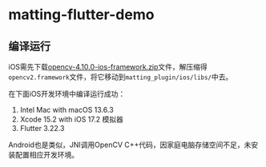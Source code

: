# matting-flutter-demo

## 编译运行

iOS需先下载[opencv-4.10.0-ios-framework.zip](https://github.com/opencv/opencv/releases/download/4.10.0/opencv-4.10.0-ios-framework.zip)文件，解压缩得`opencv2.framework`文件，将它移动到`matting_plugin/ios/libs/`中去。

在下面iOS开发环境中编译运行成功：
1. Intel Mac with macOS 13.6.3
2. Xcode 15.2 with iOS 17.2 模拟器
3. Flutter 3.22.3

Android也是类似，JNI调用OpenCV C++代码，因家庭电脑存储空间不足，未安装配置相应开发环境。
